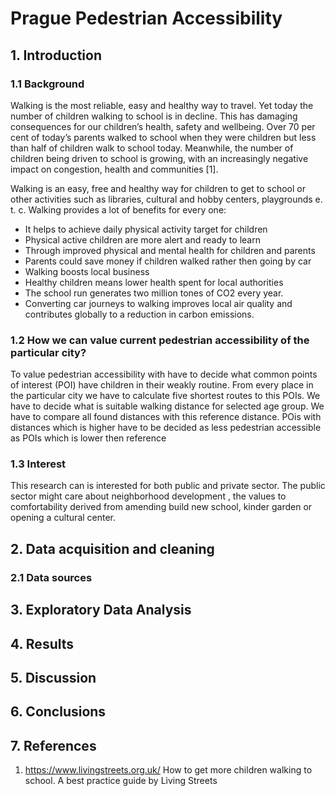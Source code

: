 # Prague Pedestrian Accessibility

## 1. Introduction

### 1.1 Background

Walking is the most reliable, easy and healthy way to travel. Yet today the number of children walking to school is in decline. This has damaging consequences for our children’s health, safety and wellbeing.
Over 70 per cent of today’s parents walked to school when they were children but less than half of children walk to school today. Meanwhile, the number of children being driven to school is growing, with an increasingly negative impact on congestion, health and communities [1].

Walking is an easy, free and healthy way for children to get to school or other activities such as libraries, cultural and hobby centers, playgrounds e. t. c. Walking provides a lot of benefits for every one:

- It helps to achieve daily  physical activity target for children
- Physical active children are more alert and ready to learn
- Through improved physical and mental health for
  children and parents 
- Parents could save money if children walked rather then going by car
- Walking boosts local business
- Healthy children means lower health spent for local authorities
- The school run generates two million tones of CO2 every year.
- Converting car journeys to walking improves local air quality and contributes globally to a reduction in carbon emissions.

### 1.2 How we can value current pedestrian accessibility of the particular city?

To value pedestrian accessibility with have to decide what common points of interest (POI) have children in their weakly routine. From every place in the particular city we have to calculate five shortest routes to this POIs.  We have to decide what is suitable walking distance for  selected age group. We have to compare all found distances with this reference distance. POis with distances which is higher have to be decided as less pedestrian accessible as POIs which is lower then reference 

### 1.3 Interest

This research can is interested  for both public and private sector. The public sector might care about neighborhood development , the values to comfortability derived from amending build new school, kinder garden or opening a  cultural center. 



## 2. Data acquisition and cleaning

### 2.1 Data sources



## 3. Exploratory Data Analysis

 

## 4. Results



## 5. Discussion



## 6. Conclusions

 

## 7. References

1.  https://www.livingstreets.org.uk/  How to get more children walking to school. A best practice guide by Living Streets
